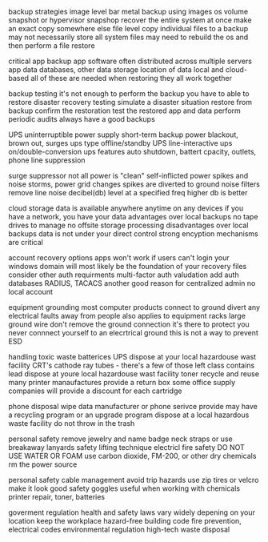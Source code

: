 backup strategies
	image level 
		bar metal backup using images
		os volume snapshot or hypervisor snapshop
		recover the entire system at once
		make an exact copy somewhere else
	file level
		copy individual files to a backup
		may not necessarily store all system files
		may need to rebuild the os and then perform a file restore




critical app backup 
	app software
		often distributed across multiple servers
	app data 
		databases, other data storage
	location of data
		local and cloud-based
	all of these are needed when restoring
		they all work together
	
	
	
	
backup testing
	it's not enough to perform the backup 
		you have to able to restore
	disaster recovery testing
		simulate a disaster situation
		restore from backup
	confirm the restoration
		test the restored app and data
	perform periodic audits
		always have a good backups




UPS
	uninterruptible power supply
		short-term backup power
		blackout, brown out, surges
	ups type
		offline/standby UPS
		line-interactive ups
		on/double-conversion ups
	features
		auto shutdown, battert cpacity, outlets, phone line suppression




surge suppressor
	not all power is "clean"
		self-inflicted power spikes and noise
		storms, power grid changes
	spikes are diverted to ground
	noise filters remove line noise
		decibel(db) level at a specified freq
			higher db is better
	

cloud storage
	data is available anywhere anytime on any devices
		if you have a network, you have your data
	advantages over local backups
		no tape drives to manage
		no offsite storage processing
	disadvantages over local backups
		data is not under your direct control
		strong encyption mechanisms are critical
		
		


account recovery options
	apps won't work if users can't login
		your windows domain will most likely be the foundation of your recovery files
	consider other auth requirments
		multi-factor auth valudation
		add auth databases
		RADIUS, TACACS
	another good reason for centralized admin
		no local account



equipment grounding
	most computer products connect to ground 
		divert any electrical faults away from people
	also applies to equipment racks
		large ground wire
	don't remove the ground connection
		it's there to protect you
	never connnect yourself to an elecrtrical ground
		this is not a way to prevent ESD





handling toxic waste
	batterices
		UPS
		dispose at your local hazardouse wast facility
	CRT's 
		cathode ray tubes - there's a few of those left
		class contains lead
		dispose at youre local hazardouse wast facility
	toner
		recycle and reuse
		many printer manaufactures provide a return box
		some office supply companies will provide  a discount for each cartridge




phone disposal
	wipe data
	manufacturer or phone serivce provide may have a recycling program
		or an upgrade program
	dispose at a local hazardous waste facility
		do not throw in the trash
		
		


personal safety
	remove jewelry
		and name badge neck straps
			or use breakaway lanyards
	safety lifting technique
	electricl fire safety
		DO NOT USE WATER OR FOAM
		use carbon dioxide, FM-200, or other dry chemicals
		rm the power source




personal safety
	cable management
		avoid trip hazards
		use zip tires or velcro
		make it look good
	safety goggles
		useful when working with chemicals
		printer repair, toner, batteries


goverment regulation
	health and safety laws
		vary widely depening on your location
		 keep the workplace hazard-free
		building code
			fire prevention, electrical codes
		environmental regulation
			high-tech waste disposal